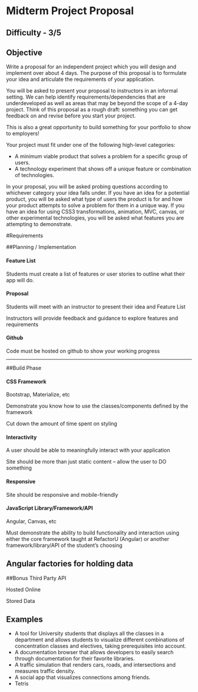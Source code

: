 Midterm Project Proposal
=================

Difficulty - 3/5
---------

Objective
------------
Write a proposal for an independent project which you will design and implement over about 4 days. The purpose of this proposal is to formulate your idea and articulate the requirements of your application.

You will be asked to present your proposal to instructors in an informal setting. We can help identify requirements/dependencies that are underdeveloped as well as areas that may be beyond the scope of a 4-day project. Think of this proposal as a rough draft: something you can get feedback on and revise before you start your project.

This is also a great opportunity to build something for your portfolio to show to employers!

Your project must fit under one of the following high-level categories:

- A minimum viable product that solves a problem for a specific group of users.
- A technology experiment that shows off a unique feature or combination of technologies.

In your proposal, you will be asked probing questions according to whichever category your idea falls under. If you have an idea for a potential product, you will be asked what type of users the product is for and how your product attempts to solve a problem for them in a unique way. If you have an idea for using CSS3 transformations, animation, MVC, canvas, or other experimental technologies, you will be asked what features you are attempting to demonstrate.

#Requirements


##Planning / Implementation
#### Feature List
Students must create a list of features or user stories to outline what their app will do.

#### Proposal
Students will meet with an instructor to present their idea and Feature List

Instructors will provide feedback and guidance to explore features and requirements

#### Github
Code must be hosted on github to show your working progress

-------
##Build Phase

#### CSS Framework
Bootstrap, Materialize, etc

Demonstrate you know how to use the classes/components defined by the framework

Cut down the amount of time spent on styling

#### Interactivity
A user should be able to meaningfully interact with your application

Site should be more than just static content – allow the user to DO something

#### Responsive
Site should be responsive and mobile-friendly

#### JavaScript Library/Framework/API
Angular, Canvas, etc

Must demonstrate the ability to build functionality and interaction using either the core framework taught at RefactorU (Angular) or another framework/library/API of the student’s choosing

Angular factories for holding data
--------
##Bonus
Third Party API

Hosted Online

Stored Data


Examples
-----------
- A tool for University students that displays all the classes in a department and allows students to visualize different combinations of concentration classes and electives, taking prerequisites into account.
- A documentation browser that allows developers to easily search through documentation for their favorite libraries.
- A traffic simulation that renders cars, roads, and intersections and measures traffic density.
- A social app that visualizes connections among friends.
- Tetris